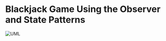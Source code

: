 # Blackjack Game Using the Observer and State Patterns



![ UML](https://github.com/marios-petrov/BlackJack/assets/118226559/948cec76-c26d-4441-963d-793fa2fe5416)
